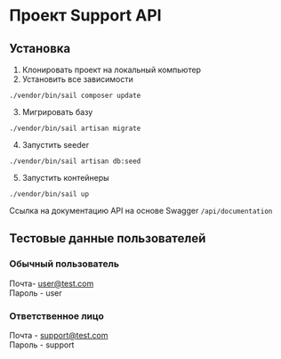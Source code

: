 

# Проект Support API

## Установка

1. Клонировать проект на локальный компьютер
2. Установить все зависимости
~~~
./vendor/bin/sail composer update
~~~
3. Мигрировать базу
~~~
./vendor/bin/sail artisan migrate
~~~
4. Запустить seeder
~~~
./vendor/bin/sail artisan db:seed
~~~
5. Запустить контейнеры
~~~
./vendor/bin/sail up
~~~

Ссылка на документацию API на основе Swagger `/api/documentation`

## Тестовые данные пользователей

### Обычный пользователь

Почта- user@test.com <br>
Пароль - user

### Ответственное лицо

Почта - support@test.com <br>
Пароль - support

